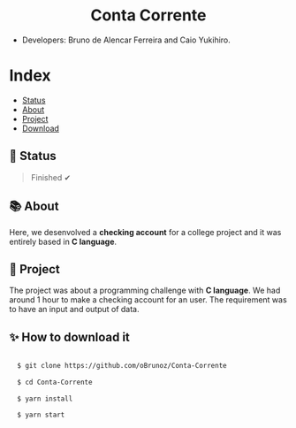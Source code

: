 <h1 align="center"> Conta Corrente </h1>

+ Developers: Bruno de Alencar Ferreira and Caio Yukihiro.

# Index
- [Status](#-status)
- [About](#-about)
- [Project](#-project)
- [Download](#-how-to-download-it)

## 🚨 Status
> Finished ✔

## 📚 About

Here, we desenvolved a **checking account** for a college project and it was entirely based in **C language**.

## 📌 Project

The project was about a programming challenge with **C language**. We had around 1 hour to make a checking account for an user. The requirement was to have an input and output of data. 

## ✨ How to download it

```bash
  
  $ git clone https://github.com/oBrunoz/Conta-Corrente
  
  $ cd Conta-Corrente
  
  $ yarn install
  
  $ yarn start
```

